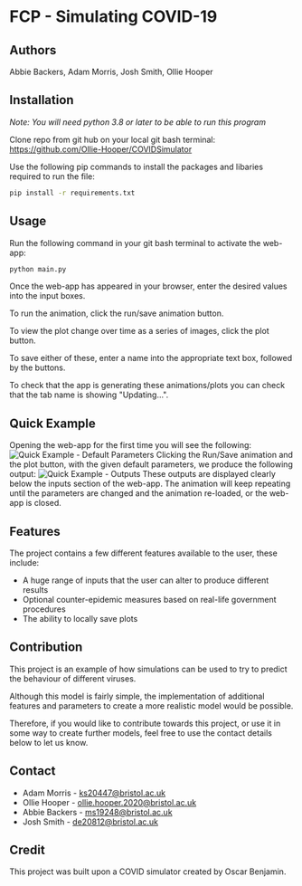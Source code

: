 # FCP - Simulating COVID-19

## Authors 
Abbie Backers, Adam Morris, Josh Smith, Ollie Hooper

## Installation

*Note: You will need python 3.8 or later to be able to run this program*	

Clone repo from git hub on your local git bash terminal: https://github.com/Ollie-Hooper/COVIDSimulator

Use the following pip commands to install the packages and libaries required to run the file: 

```bash
pip install -r requirements.txt
```

## Usage

Run the following command in your git bash terminal to activate the web-app:

```bash
python main.py
```

Once the web-app has appeared in your browser, enter the desired values into the input boxes.

To run the animation, click the run/save animation button.

To view the plot change over time as a series of images, click the plot button.

To save either of these, enter a name into the appropriate text box, followed by the buttons.

To check that the app is generating these animations/plots you can check that the tab name is showing "Updating...".

## Quick Example

Opening the web-app for the first time you will see the following:
![Quick Example -  Default Parameters](https://im6.ezgif.com/tmp/ezgif-6-bb60b8f9bfe7.png)
Clicking the Run/Save animation and the plot button, with the given default parameters, we produce the following output:
![Quick Example - Outputs](https://im6.ezgif.com/tmp/ezgif-6-1abd23de6081.png)
These outputs are displayed clearly below the inputs section of the web-app. The animation will keep repeating until the parameters are changed and the animation re-loaded, or the web-app is closed.

## Features
The project contains a few different features available to the user, these include: 

 - A huge range of inputs that the user can alter to produce different results
 - Optional counter-epidemic measures based on real-life government procedures
 - The ability to locally save plots 
 
## Contribution
This project is an example of how simulations can be used to try to predict the behaviour of different viruses.

Although this model is fairly simple, the implementation of additional features and parameters to create a more realistic model would be possible. 

Therefore, if you would like to contribute towards this project, or use it in some way to create further models, feel free to use the contact details below to let us know.  

## Contact

 - Adam Morris - ks20447@bristol.ac.uk
 - Ollie Hooper - ollie.hooper.2020@bristol.ac.uk
 - Abbie Backers - ms19248@bristol.ac.uk
 - Josh Smith - de20812@bristol.ac.uk

## Credit
This project was built upon a COVID simulator created by Oscar Benjamin.
